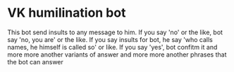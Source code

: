 # VK humilination bot

This bot send insults to any message to him.
If you say 'no' or the like, bot say 'no, you are' or the like.
If you say insults for bot, he say 'who calls names, he himself is called so' or like.
If you say 'yes', bot confitm it
and more more another variants of answer
and more more another phrases that the bot can answer
